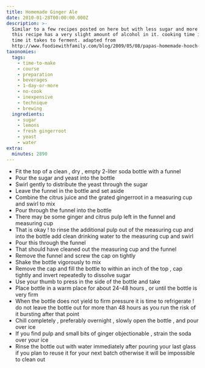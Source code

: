 ```yaml
---
title: Homemade Ginger Ale
date: 2010-01-28T00:00:00.000Z
description: >-
  Similar to a few recipes posted on here but with less sugar and more ginger!
  this recipe has a very slight amount of alcohol in it. cooking time is the
  time it takes to ferment. adapted from
  http://www.foodiewithfamily.com/blog/2009/05/08/papas-homemade-hooch-the-worlds-best-and-easiest-homemade-ginger-ale/
taxonomies:
  tags:
    - time-to-make
    - course
    - preparation
    - beverages
    - 1-day-or-more
    - no-cook
    - inexpensive
    - technique
    - brewing
  ingredients:
    - sugar
    - lemons
    - fresh gingerroot
    - yeast
    - water
extra:
  minutes: 2890
---
```

 - Fit the top of a clean , dry , empty 2-liter soda bottle with a funnel
 - Pour the sugar and yeast into the bottle
 - Swirl gently to distribute the yeast through the sugar
 - Leave the funnel in the bottle and set aside
 - Combine the citrus juice and the grated gingerroot in a measuring cup and swirl to mix
 - Pour through the funnel into the bottle
 - There may be some ginger and citrus pulp left in the funnel and measuring cup
 - That is okay ! to rinse the additional pulp out of the measuring cup and into the bottle add clean drinking water to the measuring cup and swirl
 - Pour this through the funnel
 - That should have cleaned out the measuring cup and the funnel
 - Remove the funnel and screw the cap on tightly
 - Shake the bottle vigorously to mix
 - Remove the cap and fill the bottle to within an inch of the top , cap tightly and invert repeatedly to dissolve sugar
 - Use your thumb to press in the side of the bottle and take
 - Place bottle in a warm place for about 24-48 hours , or until the bottle is very firm
 - When the bottle does not yield to firm pressure it is time to refrigerate ! do not leave the bottle out for more than 48 hours as you run the risk of it bursting after that point
 - Chill completely , preferably overnight , slowly open the bottle , and pour over ice
 - If you find pulp and small bits of ginger objectionable , strain the soda over your ice
 - Rinse the bottle out with water immediately after pouring your last glass if you plan to reuse it for your next batch otherwise it will be impossible to clean out
